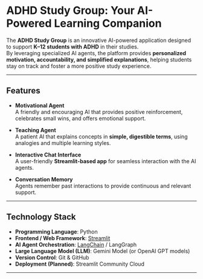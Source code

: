# ADHD Study Group: Your AI-Powered Learning Companion

The **ADHD Study Group** is an innovative AI-powered application designed to support **K–12 students with ADHD** in their studies.  
By leveraging specialized AI agents, the platform provides **personalized motivation, accountability, and simplified explanations**, helping students stay on track and foster a more positive study experience.

---

## Features

- **Motivational Agent**  
  A friendly and encouraging AI that provides positive reinforcement, celebrates small wins, and offers emotional support.

- **Teaching Agent**  
  A patient AI that explains concepts in **simple, digestible terms**, using analogies and multiple learning styles.

- **Interactive Chat Interface**  
  A user-friendly **Streamlit-based app** for seamless interaction with the AI agents.

- **Conversation Memory**  
  Agents remember past interactions to provide continuous and relevant support.

---

## Technology Stack

- **Programming Language**: Python  
- **Frontend / Web Framework**: [Streamlit](https://streamlit.io/)  
- **AI Agent Orchestration**: [LangChain](https://www.langchain.com/) / LangGraph  
- **Large Language Model (LLM)**: Gemini Model (or OpenAI GPT models)  
- **Version Control**: Git & GitHub  
- **Deployment (Planned)**: Streamlit Community Cloud  

---
